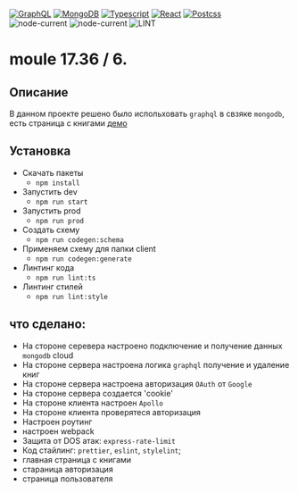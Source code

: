[![GraphQL](https://img.shields.io/badge/GraphQL-%23239120.svg?&style=for-the-badge&logo=css3&logoColor=white)](https://graphql.org/)
[![MongoDB](https://img.shields.io/badge/MongoDB-%23239120.svg?&style=for-the-badge&logo=css3&logoColor=white)](https://cloud.mongodb.com/)
[![Typescript](https://img.shields.io/badge/Typescript-%23239120.svg?&style=for-the-badge&logo=css3&logoColor=white)](https://www.typescriptlang.org/)
[![React](https://img.shields.io/badge/React-%23239120.svg?&style=for-the-badge&logo=css3&logoColor=white)](https://reactjs.org/)
[![Postcss](https://img.shields.io/badge/Postcss-%23239120.svg?&style=for-the-badge&logo=css3&logoColor=white)](https://postcss.org/)
\
![node-current](https://img.shields.io/badge/node-14.x-23239120)
![node-current](https://img.shields.io/badge/npm-6.14.11-23239120)
![LINT](https://github.com/iibadreeva/graphql_mongodb/workflows/LINT/badge.svg?branch=main)

# moule 17.36 / 6.

## Описание
В данном проекте решено было испольховать `graphql` в свзяке `mongodb`, есть страница с книгами [демо]()


## Установка
- Скачать пакеты
    - `npm install`
- Запустить dev
    - `npm run start`
- Запустить prod
    - `npm run prod`
- Создать схему
    - `npm run codegen:schema`
- Применяем схему для папки client
    - `npm run codegen:generate`
- Линтинг кода
    - `npm run lint:ts`
- Линтинг стилей
    - `npm run lint:style`

## что сделано:
- На стороне серевера настроено подключение и получение данных `mongodb` cloud
- На стороне сервера настроена логика `graphql` получение и удаление книг
- На стороне сервера настроена авторизация `OAuth` от `Google`
- На стороне сервера создается 'cookie'
- На стороне клиента настроен `Apollo`
- На стороне клиента проверятеся авторизация
- Настроен роутинг
- настроен webpack
- Защита от DOS атак: `express-rate-limit`
- Код стайлинг: `prettier`, `eslint`, `stylelint`;
- главная страница с книгами
- стараница авторизация
- страница пользователя
